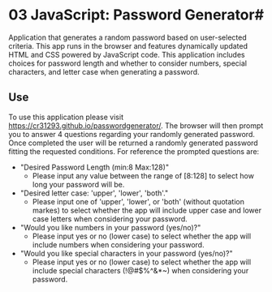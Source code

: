 # 03 JavaScript: Password Generator#

 Application that generates a random password based on user-selected criteria. This app runs in the browser and features dynamically updated HTML and CSS powered by JavaScript code. This application includes choices for password length and whether to consider numbers, special characters, and letter case when generating a password.

 ## Use

 To use this application please visit https://cr31293.github.io/passwordgenerator/. The browser will then prompt you to answer 4 questions regarding your randomly generated password. Once completed the user will be returned a randomly generated password fitting the requested conditions. For reference the prompted questions are:

* "Desired Password Length (min:8 Max:128)"
    * Please input any value between the range of [8:128] to select how long your password will be.
* "Desired letter case: 'upper', 'lower', 'both'."
    * Please input one of 'upper', 'lower', or 'both' (without quotation markes) to select whether the app will include upper case and lower case letters when considering your password.
* "Would you like numbers in your password (yes/no)?"
    * Please input yes or no (lower case) to select whether the app will include numbers when considering your password.
* "Would you like special characters in your password (yes/no)?"
    * Please input yes or no (lower case) to select whether the app will include special characters (!@#$%^&*~) when considering your password.


